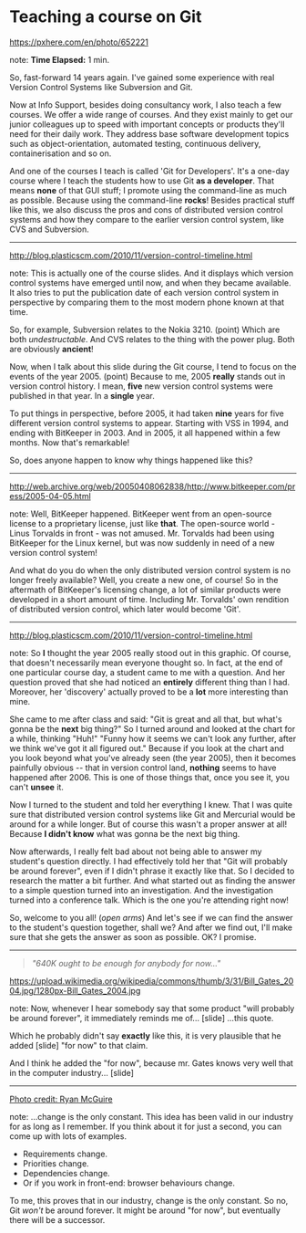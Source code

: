 <!-- .slide: data-background="img/background/usb-sticks.jpg" data-background-color="black" data-background-opacity="0.3"-->

# Teaching a course on Git

<https://pxhere.com/en/photo/652221> <!-- .element: class="attribution" -->

note:
**Time Elapsed:** 1 min.

So, fast-forward 14 years again.
I've gained some experience with real Version Control Systems like Subversion and Git.

Now at Info Support, besides doing consultancy work, I also teach a few courses.
We offer a wide range of courses.
And they exist mainly to get our junior colleagues up to speed with important concepts or products they'll need for their daily work.
They address base software development topics such as object-orientation, automated testing, continuous delivery, containerisation and so on. 

And one of the courses I teach is called 'Git for Developers'.
It's a one-day course where I teach the students how to use Git **as a developer**.
That means **none** of that GUI stuff; I promote using the command-line as much as possible.
Because using the command-line **rocks**!
Besides practical stuff like this, we also discuss the pros and cons of distributed version control systems and how they compare to the earlier version control system, like CVS and Subversion. 

---

<!-- .slide: data-background="img/background/version-control-timeline.png" data-background-size="contain" data-background-color="white" -->

<http://blog.plasticscm.com/2010/11/version-control-timeline.html> <!-- .element: class="attribution" -->

note:
This is actually one of the course slides.
And it displays which version control systems have emerged until now, and when they became available.
It also tries to put the publication date of each version control system in perspective by comparing them to the most modern phone known at that time.

So, for example, Subversion relates to the Nokia 3210. (point)
Which are both *undestructable*.
And CVS relates to the thing with the power plug.
Both are obviously **ancient**!

Now, when I talk about this slide during the Git course, I tend to focus on the events of the year 2005. (point)
Because to me, 2005 **really** stands out in version control history.
I mean, **five** new version control systems were published in that year. 
In a **single** year.

To put things in perspective, before 2005, it had taken **nine** years for five different version control systems to appear.
Starting with VSS in 1994, and ending with BitKeeper in 2003.
And in 2005, it all happened within a few months.
Now that's remarkable!

So, does anyone happen to know why things happened like this?

---

<!-- .slide: data-background="img/background/bitkeeper-goes-commercial.png" data-background-size="contain" data-background-color="#707070" -->

<http://web.archive.org/web/20050408062838/http://www.bitkeeper.com/press/2005-04-05.html> <!-- .element: class="attribution" -->

note:
Well, BitKeeper happened.
BitKeeper went from an open-source license to a proprietary license, just like **that**.
The open-source world - Linus Torvalds in front - was not amused.
Mr. Torvalds had been using BitKeeper for the Linux kernel, but was now suddenly in need of a new version control system!

And what do you do when the only distributed version control system is no longer freely available?
Well, you create a new one, of course!
So in the aftermath of BitKeeper's licensing change, a lot of similar products were developed in a short amount of time.
Including Mr. Torvalds' own rendition of distributed version control, which later would become 'Git'.

---

<!-- .slide: data-background="img/background/version-control-timeline.png" data-background-size="contain" data-background-color="white" -->

<http://blog.plasticscm.com/2010/11/version-control-timeline.html> <!-- .element: class="attribution" -->

note:
So **I** thought the year 2005 really stood out in this graphic.
Of course, that doesn't necessarily mean everyone thought so.
In fact, at the end of one particular course day, a student came to me with a question.
And her question proved that she had noticed an **entirely** different thing than I had.
Moreover, her 'discovery' actually proved to be a **lot** more interesting than mine.

She came to me after class and said: "Git is great and all that, but what's gonna be the **next** big thing?"
So I turned around and looked at the chart for a while, thinking "Huh!" 
"Funny how it seems we can't look any further, after we think we've got it all figured out."
Because if you look at the chart and you look beyond what you've already seen (the year 2005), then it becomes painfully obvious -- that in version control land, **nothing** seems to have happened after 2006.
This is one of those things that, once you see it, you can't **unsee** it.

Now I turned to the student and told her everything I knew.
That I was quite sure that distributed version control systems like Git and Mercurial would be around for a while longer.
But of course this wasn't a proper answer at all!
Because **I didn't know** what was gonna be the next big thing.

Now afterwards, I really felt bad about not being able to answer my student's question directly.
I had effectively told her that "Git will probably be around forever", even if I didn't phrase it exactly like that.
So I decided to research the matter a bit further.
And what started out as finding the answer to a simple question turned into an investigation.
And the investigation turned into a conference talk.
Which is the one you're attending right now! 

So, welcome to you all! (*open arms*)
And let's see if we can find the answer to the student's question together, shall we?
And after we find out, I'll make sure that she gets the answer as soon as possible.
OK? I promise.

---

<!-- .slide: data-background="img/background/bill-gates-2004.jpg" -->

<blockquote class="explanation fragment">
    <em>"640K ought to be enough for anybody</em>
    <em class="fragment">for now..."</em>
</blockquote>

<https://upload.wikimedia.org/wikipedia/commons/thumb/3/31/Bill_Gates_2004.jpg/1280px-Bill_Gates_2004.jpg> <!-- .element: class="attribution" -->

note: 
Now, whenever I hear somebody say that some product "will probably be around forever", it immediately reminds me of...
[slide]
...this quote. 

Which he probably didn't say **exactly** like this, it is very plausible that he added
[slide]
"for now" to that claim.

And I think he added the "for now", because mr. Gates knows very well that in the computer industry...
[slide]

---

<!-- .slide: data-background="img/background/change-is-the-only-constant.jpg" --->

[Photo credit: Ryan McGuire](https://quotefancy.com/quote/1003699/Heraclitus-Change-is-the-only-constant) <!-- .element: class="attribution" -->

note:
...change is the only constant. 
This idea has been valid in our industry for as long as I remember.
If you think about it for just a second, you can come up with lots of examples.

* Requirements change.
* Priorities change. 
* Dependencies change.
* Or if you work in front-end: browser behaviours change.

To me, this proves that in our industry, change is the only constant.
So no, Git *won't* be around forever.
It might be around "for now", but eventually there will be a successor.
